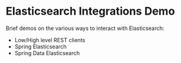 # Elasticsearch Integrations Demo

Brief demos on the various ways to interact with Elasticsearch: 

 * Low/High level REST clients
 * Spring Elasticsearch
 * Spring Data Elasticsearch 
